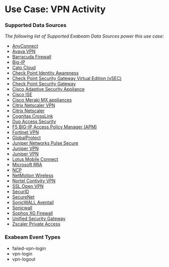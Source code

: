 Use Case: VPN Activity
======================

### Supported Data Sources

_The following list of Supported Exabeam Data Sources power this use case:_

* [AnyConnect](../DataSources/datasource_anyconnect_cisco.md)
* [Avaya VPN](../DataSources/datasource_avaya_vpn_avaya_vpn.md)
* [Barracuda Firewall](../DataSources/datasource_barracuda_firewall_barracuda.md)
* [Big-IP](../DataSources/datasource_big-ip_f5_networks.md)
* [Cato Cloud](../DataSources/datasource_cato_cloud_catonetworks.md)
* [Check Point Identity Awareness](../DataSources/datasource_check_point_identity_awareness_check_point_software.md)
* [Check Point Security Gateway Virtual Edition (vSEC)](../DataSources/datasource_check_point_security_gateway_virtual_edition_(vsec)_check_point_software.md)
* [Check Point Security Gateway](../DataSources/datasource_check_point_security_gateway_check_point_software.md)
* [Cisco Adaptive Security Appliance](../DataSources/datasource_cisco_adaptive_security_appliance_cisco.md)
* [Cisco ISE](../DataSources/datasource_cisco_ise_cisco.md)
* [Cisco Meraki MX appliances](../DataSources/datasource_cisco_meraki_mx_appliances_cisco.md)
* [Citrix Netscaler VPN](../DataSources/datasource_citrix_netscaler_vpn_citrix.md)
* [Citrix Netscaler](../DataSources/datasource_citrix_netscaler_citrix.md)
* [Cognitas CrossLink](../DataSources/datasource_cognitas_crosslink_cognitas_crosslink.md)
* [Duo Access Security](../DataSources/datasource_duo_access_security_duo_access_security.md)
* [F5 BIG-IP Access Policy Manager (APM)](../DataSources/datasource_f5_big-ip_access_policy_manager_(apm)_f5_networks.md)
* [Fortinet VPN](../DataSources/datasource_fortinet_vpn_fortinet.md)
* [GlobalProtect](../DataSources/datasource_globalprotect_palo_alto_networks.md)
* [Juniper Networks Pulse Secure](../DataSources/datasource_juniper_networks_pulse_secure_juniper_networks.md)
* [Juniper VPN](../DataSources/datasource_juniper_vpn_juniper_networks.md)
* [Juniper VPN](../DataSources/datasource_juniper_vpn_juniper_vpn.md)
* [Lotus Mobile Connect](../DataSources/datasource_lotus_mobile_connect_ibm.md)
* [Microsoft RRA](../DataSources/datasource_microsoft_rra_microsoft.md)
* [NCP](../DataSources/datasource_ncp_ncp.md)
* [NetMotion Wireless](../DataSources/datasource_netmotion_wireless_netmotion_wireless.md)
* [Nortel Contivity VPN](../DataSources/datasource_nortel_contivity_vpn_nortel_contivity.md)
* [SSL Open VPN](../DataSources/datasource_ssl_open_vpn_ssl_open_vpn.md)
* [SecurID](../DataSources/datasource_securid_rsa.md)
* [SecureNet](../DataSources/datasource_securenet_securenet.md)
* [SonicWALL Aventail](../DataSources/datasource_sonicwall_aventail_dell.md)
* [Sonicwall](../DataSources/datasource_sonicwall_sonicwall.md)
* [Sophos XG Firewall](../DataSources/datasource_sophos_xg_firewall_sophos.md)
* [Unified Security Gateway](../DataSources/datasource_unified_security_gateway_huawei.md)
* [Zscaler Private Access](../DataSources/datasource_zscaler_private_access_zscaler.md)


### Exabeam Event Types

- failed-vpn-login
- vpn-login
- vpn-logout
